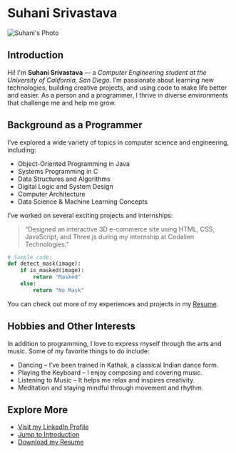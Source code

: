 # Suhani Srivastava

![Suhani's Photo](suhani-photo.jpg)

## Introduction

Hi! I'm **Suhani Srivastava** — a *Computer Engineering student at the University of California, San Diego*. I’m passionate about learning new technologies, building creative projects, and using code to make life better and easier. As a person and a programmer, I thrive in diverse environments that challenge me and help me grow.

## Background as a Programmer

I’ve explored a wide variety of topics in computer science and engineering, including:

- Object-Oriented Programming in Java  
- Systems Programming in C  
- Data Structures and Algorithms  
- Digital Logic and System Design  
- Computer Architecture  
- Data Science & Machine Learning Concepts  

I’ve worked on several exciting projects and internships:

> “Designed an interactive 3D e-commerce site using HTML, CSS, JavaScript, and Three.js during my internship at Codalien Technologies.”

```python
# Sample code: 
def detect_mask(image):
    if is_masked(image):
        return "Masked"
    else:
        return "No Mask"
```

You can check out more of my experiences and projects in my [Resume](RESUME_Suhani.pdf).

## Hobbies and Other Interests

In addition to programming, I love to express myself through the arts and music. Some of my favorite things to do include:

- Dancing – I’ve been trained in Kathak, a classical Indian dance form.
- Playing the Keyboard – I enjoy composing and covering music.
- Listening to Music – It helps me relax and inspires creativity.
- Meditation and staying mindful through movement and rhythm.

## Explore More

- [Visit my LinkedIn Profile](https://linkedin.com/in/suhanisrivastava)
- [Jump to Introduction](#introduction)
- [Download my Resume](RESUME_Suhani.pdf)


